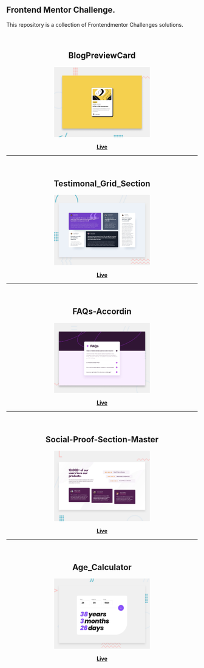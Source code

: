 ## Frontend Mentor Challenge.

This repository is a collection of Frontendmentor Challenges solutions.

<br>
<h2 align="center">BlogPreviewCard</h2>
<div align="center">
  <img alt="project preview" src="https://github.com/Levyathanz/FrontendMentor/blob/main/Blog_Preview-Card/assets/images/desktop-preview.jpg" width="50%" />
</div> 
  <p align="center">
   <b><a href="https://blogcardfrontendmentor.netlify.app/">Live</a> </b>
  </p>

  <hr>
  <br>

<h2 align="center">Testimonal_Grid_Section</h2>
<div align="center">
  <img alt="project preview" src="https://github.com/Levyathanz/FrontendMentor/blob/main/Testimonials-grid-section/assets/images/desktop-preview.jpg" width="50%" />
</div> 
  <p align="center">
   <b><a href="https://testimonalgridfrontendmentor.netlify.app/">Live</a> </b>
  </p>

  <hr>
  <br>

<h2 align="center">FAQs-Accordin</h2>
<div align="center">
  <img alt="project preview" src="https://github.com/Levyathanz/FrontendMentor/blob/main/FAQs-Accordian/assets/images/desktop-preview.jpg" width="50%" />
</div> 
  <p align="center">
   <b><a href="https://faqs-accordin-frontendmentor.netlify.app/">Live</a> </b>
  </p>

  <hr>
  <br>

<h2 align="center">Social-Proof-Section-Master</h2>
<div align="center">
  <img alt="project preview" src="https://github.com/Levyathanz/FrontendMentor/blob/main/SocialProof-section/preview-image/desktop-preview.jpg" width="50%" />
</div> 
  <p align="center">
   <b><a href="https://social-section-frontendmentor.netlify.app/">Live</a> </b>

<hr>
  <br>

<h2 align="center">Age_Calculator</h2>
<div align="center">
  <img alt="project preview" src="https://github.com/Levyathanz/FrontendMentor/blob/main/Age-calculator/Design/desktop-preview.jpg" width="50%" />
</div> 
  <p align="center">
   <b><a href="https://agecalculator-frontendmentorchallenge.netlify.app/">Live</a></b>
